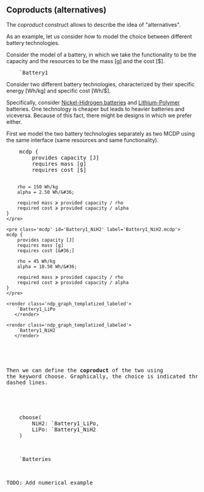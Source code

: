 ## Coproducts (alternatives)

The *coproduct* construct allows to describe the idea of "alternatives".

 <!-- The name comes from [the category-theoretical concept
of coproduct][cat-coproduct].

[cat-coproduct]: https://en.wikipedia.org/wiki/Coproduct -->

As an example, let us consider how to model the choice
between different battery technologies.

Consider the model of a battery, in which we take the functionality to be the
<f>capacity</f> and the resources to be the <r>mass&nbsp;[g]</r> and the
<r>cost&nbsp;[&#36;]</r>.


<pre class='mcdp' id='Battery1' style='display:none'>
mcdp {
    provides capacity [J]
    requires mass [g]
    requires cost [&#36;]

    rho = 150 Wh/kg # specific energy
    alpha = 2.50 Wh/&#36; # specific cost

    required mass ≽ provided capacity / rho
    required cost ≽ provided capacity / alpha
}
</pre>

<pre class='ndp_graph_templatized_labeled'
    figure-id="fig:Battery1">
    `Battery1
</pre>


Consider two different battery technologies, characterized by their specific
energy &#91;<poset>Wh/kg</poset>&#93; and specific cost
&#91;<poset>Wh/&#36;</poset>&#93;.

Specifically, consider [Nickel-Hidrogen batteries][NiH2] and
[Lithium-Polymer][LiPo] batteries. One technology is cheaper but leads to
heavier batteries and viceversa. Because of this fact, there might be designs in
which we prefer either.

[NiH2]: https://en.wikipedia.org/wiki/Nickel%E2%80%93hydrogen_battery
[Lipo]: https://en.wikipedia.org/wiki/Lithium_polymer_battery

First we model the two battery technologies separately
as two MCDP using the same interface (same resources and same functionality).

<col2>
    <pre class='mcdp' id='Battery1_LiPo' label='Battery_LiPo.mcdp'>
    mcdp {
        provides capacity [J]
        requires mass [g]
        requires cost [&#36;]

        rho = 150 Wh/kg
        alpha = 2.50 Wh/&#36;

        required mass ≽ provided capacity / rho
        required cost ≽ provided capacity / alpha
    }
    </pre>

    <pre class='mcdp' id='Battery1_NiH2' label='Battery1_NiH2.mcdp'>
    mcdp {
        provides capacity [J]
        requires mass [g]
        requires cost [&#36;]

        rho = 45 Wh/kg
        alpha = 10.50 Wh/&#36;

        required mass ≽ provided capacity / rho
        required cost ≽ provided capacity / alpha
    }
    </pre>

    <render class='ndp_graph_templatized_labeled'>
        `Battery1_LiPo
       </render>

    <render class='ndp_graph_templatized_labeled'>
        `Battery1_NiH2
       </render>
</col2>

Then we can define the **coproduct** of the two using the keyword <k>choose</k>.
Graphically, the choice is indicated through dashed lines.

<col2 class="td-valign-top">
    <pre class='mcdp' id='Batteries' label='Batteries.mcdp'>
    choose(
        NiH2: `Battery1_LiPo,
        LiPo: `Battery1_NiH2
    )
    </pre>
    <render class='ndp_graph_enclosed'>`Batteries</render>
</col2>

TODO: Add numerical example
